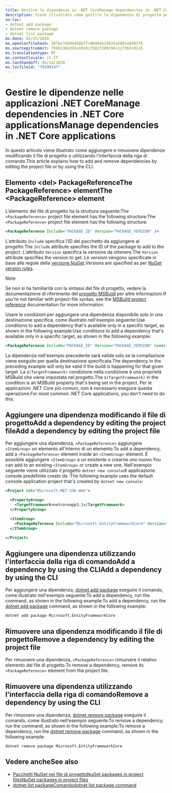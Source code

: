 ```yaml
---
title: Gestire le dipendenze in .NET CoreManage dependencies in .NET Core
description: Viene illustrato come gestire le dipendenze di progetto per un'applicazione .NET Core.Explains how to manage project dependencies for a .NET Core application.
no-loc:
- dotnet add package
- dotnet remove package
- dotnet list package
ms.date: 02/25/2020
ms.openlocfilehash: 367be7eb04d58bffc0846de1d035a5801e8d9376
ms.sourcegitcommit: 7588136e355e10cbc2582f389c90c127363c02a5
ms.translationtype: MT
ms.contentlocale: it-IT
ms.lasthandoff: 03/14/2020
ms.locfileid: "79399147"
---
```

# <a name="manage-dependencies-in-net-core-applications"></a><span data-ttu-id="6912b-103">Gestire le dipendenze nelle applicazioni .NET CoreManage dependencies in .NET Core applications</span><span class="sxs-lookup"><span data-stu-id="6912b-103">Manage dependencies in .NET Core applications</span></span>

<span data-ttu-id="6912b-104">In questo articolo viene illustrato come aggiungere e rimuovere dipendenze modificando il file di progetto o utilizzando l'interfaccia della riga di comando.</span><span class="sxs-lookup"><span data-stu-id="6912b-104">This article explains how to add and remove dependencies by editing the project file or by using the CLI.</span></span>

## <a name="the-packagereference-element"></a><span data-ttu-id="6912b-105">Elemento \<del> PackageReferenceThe PackageReference> element</span><span class="sxs-lookup"><span data-stu-id="6912b-105">The \<PackageReference> element</span></span>

<span data-ttu-id="6912b-106">L'elemento del file di progetto ha la struttura seguente:The `<PackageReference>` project file element has the following structure:</span><span class="sxs-lookup"><span data-stu-id="6912b-106">The `<PackageReference>` project file element has the following structure:</span></span>

```xml
<PackageReference Include="PACKAGE_ID" Version="PACKAGE_VERSION" />
```

<span data-ttu-id="6912b-107">L'attributo `Include` specifica l'ID del pacchetto da aggiungere al progetto.</span><span class="sxs-lookup"><span data-stu-id="6912b-107">The `Include` attribute specifies the ID of the package to add to the project.</span></span> <span data-ttu-id="6912b-108">L'attributo `Version` specifica la versione da ottenere.</span><span class="sxs-lookup"><span data-stu-id="6912b-108">The `Version` attribute specifies the version to get.</span></span> <span data-ttu-id="6912b-109">Le versioni vengono specificate in base alle regole della [versione NuGet](/nuget/create-packages/dependency-versions#version-ranges).</span><span class="sxs-lookup"><span data-stu-id="6912b-109">Versions are specified as per [NuGet version rules](/nuget/create-packages/dependency-versions#version-ranges).</span></span>

> [!NOTE]
> <span data-ttu-id="6912b-110">Se non si ha familiarità con la sintassi del file di progetto, vedere la documentazione di riferimento del [progetto MSBuild](/visualstudio/msbuild/msbuild-project-file-schema-reference) per altre informazioni.</span><span class="sxs-lookup"><span data-stu-id="6912b-110">If you're not familiar with project-file syntax, see the [MSBuild project reference](/visualstudio/msbuild/msbuild-project-file-schema-reference) documentation for more information.</span></span>

<span data-ttu-id="6912b-111">Usare le condizioni per aggiungere una dipendenza disponibile solo in una destinazione specifica, come illustrato nell'esempio seguente:Use conditions to add a dependency that's available only in a specific target, as shown in the following example:</span><span class="sxs-lookup"><span data-stu-id="6912b-111">Use conditions to add a dependency that's available only in a specific target, as shown in the following example:</span></span>

```xml
<PackageReference Include="PACKAGE_ID" Version="PACKAGE_VERSION" Condition="'$(TargetFramework)' == 'netcoreapp2.1'" />
```

<span data-ttu-id="6912b-112">La dipendenza nell'esempio precedente sarà valida solo se la compilazione viene eseguito per quella destinazione specificata.</span><span class="sxs-lookup"><span data-stu-id="6912b-112">The dependency in the preceding example will only be valid if the build is happening for that given target.</span></span> <span data-ttu-id="6912b-113">La `$(TargetFramework)` condizione nella condizione è una proprietà MSBuild che viene impostata nel progetto.</span><span class="sxs-lookup"><span data-stu-id="6912b-113">The `$(TargetFramework)` in the condition is an MSBuild property that's being set in the project.</span></span> <span data-ttu-id="6912b-114">Per le applicazioni .NET Core più comuni, non è necessario eseguire questa operazione.</span><span class="sxs-lookup"><span data-stu-id="6912b-114">For most common .NET Core applications, you don't need to do this.</span></span>

## <a name="add-a-dependency-by-editing-the-project-file"></a><span data-ttu-id="6912b-115">Aggiungere una dipendenza modificando il file di progettoAdd a dependency by editing the project file</span><span class="sxs-lookup"><span data-stu-id="6912b-115">Add a dependency by editing the project file</span></span>

<span data-ttu-id="6912b-116">Per aggiungere una dipendenza, `<PackageReference>` aggiungere `<ItemGroup>` un elemento all'interno di un elemento.</span><span class="sxs-lookup"><span data-stu-id="6912b-116">To add a dependency, add a `<PackageReference>` element inside an `<ItemGroup>` element.</span></span> <span data-ttu-id="6912b-117">È possibile aggiungere `<ItemGroup>` a un esistente o crearne uno nuovo.</span><span class="sxs-lookup"><span data-stu-id="6912b-117">You can add to an existing `<ItemGroup>` or create a new one.</span></span> <span data-ttu-id="6912b-118">Nell'esempio seguente viene utilizzato il progetto `dotnet new console`di applicazione console predefinito creato da :</span><span class="sxs-lookup"><span data-stu-id="6912b-118">The following example uses the default console application project that's created by `dotnet new console`:</span></span>

```xml
<Project Sdk="Microsoft.NET.Sdk.Web">

  <PropertyGroup>
    <TargetFramework>netcoreapp3.1</TargetFramework>
  </PropertyGroup>

  <ItemGroup>
    <PackageReference Include="Microsoft.EntityFrameworkCore" Version="3.1.2" />
  </ItemGroup>

</Project>
```

## <a name="add-a-dependency-by-using-the-cli"></a><span data-ttu-id="6912b-119">Aggiungere una dipendenza utilizzando l'interfaccia della riga di comandoAdd a dependency by using the CLI</span><span class="sxs-lookup"><span data-stu-id="6912b-119">Add a dependency by using the CLI</span></span>

<span data-ttu-id="6912b-120">Per aggiungere una dipendenza, [dotnet add package](dotnet-add-package.md) eseguire il comando, come illustrato nell'esempio seguente:To add a dependency, run the command, as shown in the following example:</span><span class="sxs-lookup"><span data-stu-id="6912b-120">To add a dependency, run the [dotnet add package](dotnet-add-package.md) command, as shown in the following example:</span></span>

```dotnetcli
dotnet add package Microsoft.EntityFrameworkCore
```

## <a name="remove-a-dependency-by-editing-the-project-file"></a><span data-ttu-id="6912b-121">Rimuovere una dipendenza modificando il file di progetto</span><span class="sxs-lookup"><span data-stu-id="6912b-121">Remove a dependency by editing the project file</span></span>

<span data-ttu-id="6912b-122">Per rimuovere una dipendenza, `<PackageReference>` rimuovere il relativo elemento dal file di progetto.</span><span class="sxs-lookup"><span data-stu-id="6912b-122">To remove a dependency, remove its `<PackageReference>` element from the project file.</span></span>

## <a name="remove-a-dependency-by-using-the-cli"></a><span data-ttu-id="6912b-123">Rimuovere una dipendenza utilizzando l'interfaccia della riga di comando</span><span class="sxs-lookup"><span data-stu-id="6912b-123">Remove a dependency by using the CLI</span></span>

<span data-ttu-id="6912b-124">Per rimuovere una dipendenza, [dotnet remove package](dotnet-remove-package.md) eseguire il comando, come illustrato nell'esempio seguente:To remove a dependency, run the command, as shown in the following example:</span><span class="sxs-lookup"><span data-stu-id="6912b-124">To remove a dependency, run the [dotnet remove package](dotnet-remove-package.md) command, as shown in the following example:</span></span>

```dotnetcli
dotnet remove package Microsoft.EntityFrameworkCore
```

## <a name="see-also"></a><span data-ttu-id="6912b-125">Vedere anche</span><span class="sxs-lookup"><span data-stu-id="6912b-125">See also</span></span>

* [<span data-ttu-id="6912b-126">Pacchetti NuGet nei file di progettoNuGet packages in project files</span><span class="sxs-lookup"><span data-stu-id="6912b-126">NuGet packages in project files</span></span>](../project-sdk/msbuild-props.md#nuget-packages)
* <span data-ttu-id="6912b-127">[dotnet list packageComando](dotnet-remove-package.md)</span><span class="sxs-lookup"><span data-stu-id="6912b-127">[dotnet list package command](dotnet-remove-package.md)</span></span>
